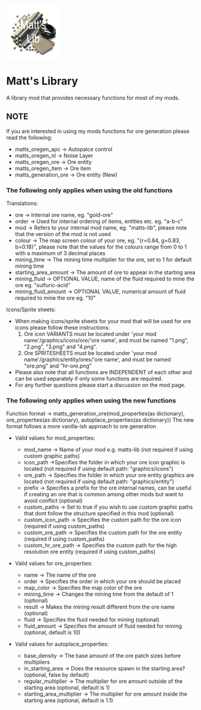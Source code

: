 ![Mod Thumbnail](/thumbnail.png)

# Matt's Library

A library mod that provides necessary functions for most of my mods.

## NOTE

If you are interested in using my mods functions for ore generation please read the following:

* matts_oregen_apc -> Autopalce control
* matts_oregen_nl -> Noise Layer
* matts_oregen_ore -> Ore entity
* matts_oregen_item -> Ore item
* matts_generation_ore -> Ore entity (New)

### The following only applies when using the old functions

Translations:

* ore -> Internal ore name, eg. "gold-ore"
* order -> Used for internal ordering of items, entities etc. eg. "a-b-c"
* mod -> Refers to your internal mod name, eg. "matts-lib", please note that the version of the mod is not used
* colour -> The map screen colour of your ore, eg. "{r=0.84, g=0.83, b=0.18}", please note that the values for the colours range from 0 to 1 with a maximum of 3 decimal places
* mining_time -> The mining time multiplier for the ore, set to 1 for default mining time
* starting_area_amount -> The amount of ore to appear in the starting area
* mining_fluid -> OPTIONAL VALUE, name of the fluid required to mine the ore eg. "sulfuric-acid"
* mining_fluid_amount -> OPTIONAL VALUE, numerical amount of fluid required to mine the ore eg. "10"

Icons/Sprite sheets:

* When making icons/sprite sheets for your mod that will be used for ore icons please follow these instructions:
  1. Ore icon VARIANTS must be located under 'your mod name'/graphics/icons/ore/'ore name', and must be named "1.png", "2.png", "3.png" and "4.png".
  2. Ore SPRITESHEETS must be located under 'your mod name'/graphics/entity/ores/'ore name', and must be named "ore.png" and "hr-ore.png"
* Please also note that all functions are INDEPENDENT of each other and can be used separately if only some functions are required.
* For any further questions please start a discussion on the mod page.

### The following only applies when using the new functions

Function format -> matts_generation_ore(mod_properties(as dictionary), ore_properties(as dictionary), autoplace_properties(as dictionary))
The new format follows a more vanilla-ish approach to ore generation

* Valid values for mod_properties:
  * mod_name -> Name of your mod e.g. matts-lib (not required if using custom graphic paths)
  * icon_path ->Specifies the folder in which your ore icon graphic is located (not required if using default path: "graphics/icons")
  * ore_path -> Specifies the folder in which your ore entity graphics are located (not required if using default path: "graphics/entity")
  * prefix -> Specifies a prefix for the ore internal names, can be useful if creating an ore that is common among other mods but want to avoid conflict (optional)
  * custom_paths -> Set to true if you wish to use custom graphic paths that dont follow the structure specified in this mod (optional)
  * custom_icon_path -> Specifies the custom path for the ore icon (required if using custom_paths)
  * custom_ore_path -> Specifies the custom path for the ore entity (required if using custom_paths)
  * custom_hr_ore_path -> Specifies the custom path for the high resolution ore entity (required if using custom_paths)

* Valid values for ore_properties:
  * name -> The name of the ore
  * order -> Specifies the order in which your ore should be placed
  * map_color -> Specifies the map color of the ore
  * mining_time -> Changes the mining tme from the default of 1 (optional)
  * result -> Makes the mining result different from the ore name (optional)
  * fluid -> Specifies the fluid needed for mining (optional)
  * fluid_amount -> Specifies the amount of fluid needed for mining (optional, default is 10)

* Valid values for autoplace_properties:
  * base_density -> The base amount of the ore patch sizes before multipliers
  * in_starting_area -> Does the resource spawn in the starting area? (optional, false by default)
  * regular_multiplier -> The multiplier for ore amount outside of the starting area (optional, default is 1)
  * starting_area_multiplier -> The multiplier for ore amount inside the starting area (optional, default is 1.1)
